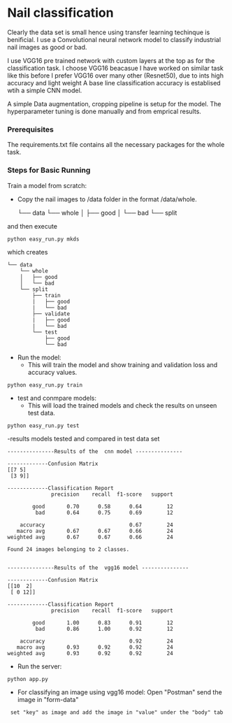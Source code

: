 # Nail classification

Clearly the data set is small hence using transfer learning techinque is benificial.
I use a Convolutional neural network model to classify industrial nail images as good or bad.

I use VGG16 pre trained network with custom layers at the top as for the classification task. 
	I choose VGG16 beacasue I have worked on similar task like this before
	I prefer VGG16 over many other (Resnet50), due to ints high accuracy and light weight
A base line classification accuracy is establised wtih a simple CNN model. 


A simple Data augmentation, cropping pipeline is setup for the model.
The hyperparameter tuning is done manually and from emprical results.   


### Prerequisites 

The requirements.txt file contains all the necessary packages for the whole task.



### Steps for Basic Running 

Train a model from scratch:
- Copy the nail images to /data folder in the format /data/whole.

    └── data
        └── whole
        │   ├── good
        │   └── bad
        └── split
  
			

and then execute

```
python easy_run.py mkds
```
which creates 

    └── data
        └── whole
        │   ├── good
        │   └── bad
        └── split
            ├── train
            |   ├── good
            |   └── bad
            ├── validate
            |   ├── good
            |   └── bad
            └── test
                ├── good
                └── bad
				
- Run the model:
  * This will train the model and show training and validation loss and accuracy values.
```
python easy_run.py train
```

- test and conmpare models:
  * This will load the trained models and check the results on unseen test data.
```
python easy_run.py test
```

-results
models tested and compared  in test data set
```
---------------Results of the  cnn model ---------------

-------------Confusion Matrix
[[7 5]
 [3 9]]

-------------Classification Report
              precision    recall  f1-score   support

        good       0.70      0.58      0.64        12
         bad       0.64      0.75      0.69        12

    accuracy                           0.67        24
   macro avg       0.67      0.67      0.66        24
weighted avg       0.67      0.67      0.66        24

Found 24 images belonging to 2 classes.


---------------Results of the  vgg16 model ---------------

-------------Confusion Matrix
[[10  2]
 [ 0 12]]

-------------Classification Report
              precision    recall  f1-score   support

        good       1.00      0.83      0.91        12
         bad       0.86      1.00      0.92        12

    accuracy                           0.92        24
   macro avg       0.93      0.92      0.92        24
weighted avg       0.93      0.92      0.92        24
```



- Run the server:
```
python app.py
```
- For classifying an image using vgg16 model:
   Open "Postman" send the image in "form-data"
   
```   
 set "key" as image and add the image in "value" under the "body" tab
```






